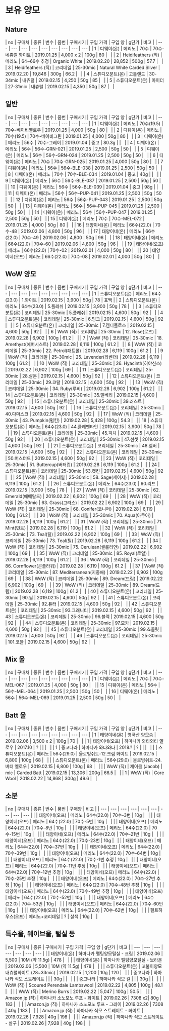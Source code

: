 # 보유 양모

## Nature
| no | 구매처 | 종류 | 번수 | 품번 | 구매시기 | 구입 가격 | 구입 양 | g단가 | 비고 |
| --- | --- | --- | --- | --- | --- | --- | --- | --- |
| 1 | 디웨이(온) | 메리노 | 70수 | 70수-네츄럴 화이트 | 2019.01.25 | 4,000 x 2 | 100g | 80 | &nbsp; |
| 2 | Heidifeathers (직) | 메리노 | 64~66수 추정 | Organic White | 2019.02.20 | 28,852 | 500g | 57.7 | &nbsp; |
| 3 | Heidifeathers (직) | 코리데일 | 25-30mic | Natural White Carded Sliver | 2019.02.20 | 19,846 | 300g | 66.2 | &nbsp; |
| 4 | 스튜디오분트(온) | 고틀랜드 | 30-34mic  | 내츄럴 | 2019.02.15 | 4,250 | 50g | 85 | &nbsp; |
| 5 | 스튜디오분트(온) | 아이더 | 27-31mic | 내츄럴 | 2019.02.15 | 4,350 | 50g | 87 | &nbsp; |

## 일반

| no | 구매처 | 종류 | 번수 | 품번 | 구매시기 | 구입 가격 | 구입 양 | g단가 | 비고 |
| --- | --- | --- | --- | --- | --- | --- | --- | --- |
| 1 | 디웨이(온) | 메리노 | 70수(19.5) | 70수-베이비옐로우 | 2019.01.25 | 4,000 | 50g | 80 | &nbsp; |
| 2 | 디웨이(온) | 메리노 | 70수(19.5) | 70수-베이비그린 | 2019.01.25 | 4,000 | 50g | 80 | &nbsp; |
| 3 | 디웨이(온) | 메리노 | 56수 | 70수-그레이 | 2019.01.04 | 중고 | 80.3g |   | &nbsp; |
| 4 | 디웨이(온) | 메리노 | 56수 | 56수-GRN-021 | 2019.01.25 | 2,500 | 50g | 50 | &nbsp; |
| 5 | 디웨이(온) | 메리노 | 56수 | 56수-GRN-024 | 2019.01.25 | 2,500 | 50g | 50  | &nbsp; |
| 6 | 디웨이(온) | 메리노 | 70수 | 70수-GRN-025 | 2019.01.25 | 4,000 | 50g | 80 | &nbsp; |
| 7 | 디웨이(온) | 메리노 | 56수 | 56수-BLE-038 | 2019.01.25 | 2,500 | 50g | 50  | &nbsp; |
| 8 | 디웨이(온) | 메리노 | 70수 | 70수-BLE-034 | 2019.01.04 | 중고 | 40g |   | &nbsp; |
| 9 | 디웨이(온) | 메리노 | 56수 | 56수-BLE-037 | 2019.01.25 | 2,500 | 50g | 50  | &nbsp; |
| 10 | 디웨이(온) | 메리노 | 56수 | 56수-BLE-039 | 2019.01.04 | 중고 | 98g |   | &nbsp; |
| 11 | 디웨이(온) | 메리노 | 56수 | 56수-PUP-041 | 2019.01.25 | 2,500 | 50g | 50  | &nbsp; |
| 12 | 디웨이(온) | 메리노 | 56수 | 56수-PUP-043 | 2019.01.25 | 2,500 | 50g | 50  | &nbsp; |
| 13 | 디웨이(온) | 메리노 | 56수 | 56수-PUP-045 | 2019.01.25 | 2,500 | 50g | 50  | &nbsp; |
| 14 | 디웨이(온) | 메리노 | 56수 | 56수-PUP-047 | 2019.01.25 | 2,500 | 50g | 50  | &nbsp; |
| 15 | 디웨이(온) | 메리노 | 70수 | 70수-MEL-072 | 2019.01.25 | 4,000 | 50g | 80 | &nbsp; |
| 16 | 태양이네(온) | 메리노 | 66수(22.0) | 70수-48 | 2019.02.06 | 4,800 | 50g | 96  | &nbsp; |
| 17 | 태양이네(온) | 메리노 | 66수(22.0) | 70수-49 | 2019.02.06 | 4,800 | 50g | 96 | &nbsp; |
| 18 | 태양이네(온) | 메리노 | 66수(22.0) | 70수-60 | 2019.02.06 | 4,800 | 50g | 96 |  &nbsp; |
| 19 | 태양이네(오프) | 메리노 | 66수(22.0) | 70수-02 | 2019.02.01 | 4,000 | 50g | 80 |  &nbsp; |
| 20 | 태양이네(오프) | 메리노 | 66수(22.0) | 70수-08 | 2019.02.01 | 4,000 | 50g | 80 | &nbsp; |

## WoW 양모

| no | 구매처 | 종류 | 번수 | 품번 | 구매시기 | 구입 가격 | 구입 양 | g단가 | 비고 |
| --- | --- | --- | --- | --- | --- | --- | --- | --- |
| 1 | 스튜디오분트(온) | 메리노 | 64수(23.0) | 1.화이트 | 2019.02.15 | 3,900 | 50g | 78 | 표백 |
| 2 | 스튜디오분트(온) | 메리노 | 64수(23.0) | 5.플레쉬 | 2019.02.15 | 3,900 | 50g | 78 | &nbsp; |
| 3 | 스튜디오분트(온) | 코리데일 | 25-30mic | 5.플래쉬 | 2019.02.15 | 4,600 | 50g | 92 | &nbsp; |
| 4 | 스튜디오분트(온) | 코리데일 | 25-30mic | 6.밍크 | 2019.02.15 | 4,600 | 50g | 92 | &nbsp; |
| 5 | 스튜디오분트(온) | 코리데일 | 25-30mic | 7.캔디플로스 | 2019.02.15 | 4,600 | 50g | 92 | &nbsp; |
| 6 | WoW (직) | 코리데일 | 25-30mic | 12. Rose(로즈)	 | 2019.02.28 | 6,902 | 100g | 61.2 | &nbsp; |
| 7 | WoW (직) | 코리데일 | 25-30mic | 18. Amethyst(에머시스트) | 2019.02.28 | 6,119 | 100g | 61.2 | &nbsp; |
| 8 | WoW (직) | 코리데일 | 25-30mic | 22. Petrol(패트롤) | 2019.02.28 | 6,119 | 100g | 61.2 | &nbsp; |
| 9 | WoW (직) | 코리데일 | 25-30mic | 25. Lavender(라벤더)	 | 2019.02.28 | 6,119 | 100g | 61.2 | &nbsp; |
| 10 | WoW (직) | 코리데일 | 25-30mic | 26. Hyacinth(히야신스) | 2019.02.22 | 6,902 | 100g | 69 | &nbsp; |
| 11 | 스튜디오분트(온) | 코리데일 | 25-30mic | 28.살몬 | 2019.02.15 | 4,600 | 50g | 92 | &nbsp; |
| 12 | 스튜디오분트(온) | 코리데일 | 25-30mic | 29.코랄 | 2019.02.15 | 4,600 | 50g | 92 | &nbsp; |
| 13 | WoW (직) | 코리데일 | 25-30mic | 34. Ruby(루비)	 | 2019.02.28 | 6,902 | 100g | 61.2 | &nbsp; |
| 14 | 스튜디오분트(온) | 코리데일 | 25-30mic | 35.멀베리 | 2019.02.15 | 4,600 | 50g | 92 | &nbsp; |
| 15 | 스튜디오분트(온) | 코리데일 | 25-30mic | 39.러스트 | 2019.02.15 | 4,600 | 50g | 92 | &nbsp; |
| 16 | 스튜디오분트(온) | 코리데일 | 25-30mic | 40.다마스크 | 2019.02.15 | 4,600 | 50g | 92 | &nbsp; |
| 17 | WoW (직) | 코리데일 | 25-30mic | 43. Pumpkin(펌킨) | 2019.02.28 | 5,428 | 100g | 54.3 | &nbsp; |
| 18 | 스튜디오분트(온) | 메리노 | 64수(23.0) | 44.클레멘타인 | 2019.02.15 | 3,900 | 50g | 78 | &nbsp; |
| 19 | 스튜디오분트(온) | 코리데일 | 25-30mic | 45.피치 | 2019.02.15 | 4,600 | 50g | 92 | &nbsp; |
| 20 | 스튜디오분트(온) | 코리데일 | 25-30mic | 47.선셋 | 2019.02.15 | 4,600 | 50g | 92 | &nbsp; |
| 21 | 스튜디오분트(온) | 코리데일 | 25-30mic | 48.앰버 | 2019.02.15 | 4,600 | 50g | 92 | &nbsp; |
| 22 | 스튜디오분트(온) | 코리데일 | 25-30mic | 50.머스터드 | 2019.02.15 | 4,600 | 50g | 92 | &nbsp; |
| 23 | WoW (직) | 코리데일 | 25-30mic | 51. Buttercup(버터컵) | 2019.02.28 | 6,119 | 100g | 61.2 | &nbsp; |
| 24 | 스튜디오분트(온) | 코리데일 | 25-30mic | 53.캣킨 | 2019.02.15 | 4,600 | 50g | 92 | &nbsp; |
| 25 | WoW (직) | 코리데일 | 25-30mic | 58. Sage(세이지)	 | 2019.02.28 | 6,119 | 100g | 61.2 | &nbsp; |
| 26 | 스튜디오분트(온) | 메리노 | 64수(23.0) | 60.리프 | 2019.02.15 | 3,900 | 50g | 78 | &nbsp; |
| 27 | WoW (직) | 코리데일 | 25-30mic | 62. Emerald(에메랄드) | 2019.02.22 | 6,902 | 100g | 69 | &nbsp; |
| 28 | WoW (직) | 코리데일 | 25-30mic | 63. Grass(그라스) | 2019.02.22 | 6,902 | 100g | 69 | &nbsp; |
| 29 | WoW (직) | 코리데일 | 25-30mic | 68. Conifer(코니퍼) | 2019.02.28 | 6,119 | 100g | 61.2 | &nbsp; |
| 30 | WoW (직) | 코리데일 | 25-30mic | 70. Aqua(아쿠아) | 2019.02.28 | 6,119 | 100g | 61.2 | &nbsp; |
| 31 | WoW (직) | 코리데일 | 25-30mic | 71. Mint(민트) | 2019.02.28 | 6,119 | 100g | 61.2 | &nbsp; |
| 32 | WoW (직) | 코리데일 | 25-30mic | 73. Teal(틸) | 2019.02.22 | 6,902 | 100g | 69 | &nbsp; |
| 33 | WoW (직) | 코리데일 | 25-30mic | 73. Teal(틸) | 2019.02.28 | 6,119 | 100g | 61.2 | &nbsp; |
| 34 | WoW (직) | 코리데일 | 25-30mic | 75. Cerulean(셀룰리언) | 2019.02.22 | 6,902 | 100g | 69 | &nbsp; |
| 35 | WoW (직) | 코리데일 | 25-30mic | 85. Royal(로얄)	 | 2019.02.28 | 6,119 | 100g | 61.2 | &nbsp; |
| 36 | WoW (직) | 코리데일 | 25-30mic | 86. Cornflower(콘플라워)	 | 2019.02.28 | 6,119 | 100g | 61.2 | &nbsp; |
| 37 | WoW (직) | 코리데일 | 25-30mic | 87. Mediterranean(지중해) | 2019.02.22 | 6,902 | 100g | 69 | &nbsp; |
| 38 | WoW (직) | 코리데일 | 25-30mic | 89. Dream(드림) | 2019.02.22 | 6,902 | 100g | 69 | &nbsp; |
| 39 | WoW (직) | 코리데일 | 25-30mic | 89. Dream(드림) | 2019.02.28 | 6,119 | 100g | 61.2 | &nbsp; |
| 40 | 스튜디오분트(온) | 코리데일 | 25-30mic | 90.씰 | 2019.02.15 | 4,600 | 50g | 92 | &nbsp; |
| 41 | 스튜디오분트(온) | 코리데일 | 25-30mic | 92.퓨터 | 2019.02.15 | 4,600 | 50g | 92 | &nbsp; |
| 42 | 스튜디오분트(온) | 코리데일 | 25-30mic | 93.그래니티 | 2019.02.15 | 4,600 | 50g | 92 | &nbsp; |
| 43 | 스튜디오분트(온) | 코리데일 | 25-30mic | 96.블랙 | 2019.02.15 | 4,600 | 50g | 92 | &nbsp; |
| 44 | 스튜디오분트(온) | 코리데일 | 25-30mic | 97.모카 | 2019.02.15 | 4,600 | 50g | 92 | &nbsp; |
| 45 | 스튜디오분트(온) | 코리데일 | 25-30mic | 99.쵸콜릿 | 2019.02.15 | 4,600 | 50g | 92 | &nbsp; |
| 46 | 스튜디오분트(온) | 코리데일 | 25-30mic | 101.코블 | 2019.02.15 | 4,600 | 50g | 92 | &nbsp; |


## Mix 울

| no | 구매처 | 종류 | 번수 | 품번 | 구매시기 | 구입 가격 | 구입 양 | g단가 | 비고 |
| --- | --- | --- | --- | --- | --- | --- | --- | --- |
| 1 | 디웨이(온) | 메리노 | 70수 | 70수-MEL-067 | 2019.01.25 | 4,000 | 50g | 80 | &nbsp; |
| 15 | 디웨이(온) | 메리노 | 56수 | 56수-MEL-064 | 2019.01.25 | 2,500 | 50g | 50  | &nbsp; |
| 16 | 디웨이(온) | 메리노 | 56수 | 56수-MEL-069 | 2019.01.25 | 2,500 | 50g | 50  | &nbsp; |


## Batt 울

| no | 구매처 | 종류 | 번수 | 품번 | 구매시기 | 구입 가격 | 구입 양 | g단가 | 비고 |
| --- | --- | --- | --- | --- | --- | --- | --- | --- |
| 1 | 태양이네(온) | 영국산 양모솜 | 2019.02.06 | 3,500 x 2 | 100g | 70 | &nbsp; |
| 1 | 태양이네(오프) | 하마나카 와타와타 옐로우 | 2017.10 | ? |  |  | &nbsp; |
| 1 | 중고나라 | 하마나카 와타와타 | 2018.? | ? |  |  | &nbsp; |
|  | 스튜디오분트(온) | 메리노 | 56수(29.0) | 울로빙쉬트-12.크림 화이트 | 2019.02.15 | 6,800 | 100g | 68 | &nbsp; |
|  | 스튜디오분트(온) | 메리노 | 56수(29.0) | 울로빙쉬트-24.버터 옐로우 | 2019.02.15 | 6,800 | 100g | 68 | &nbsp; |
|  | WoW (직) | 제이콥 (Jacob) | mic | Carded Batt | 2019.02.15 | 13,306 | 200g | 66.5 | &nbsp; |
| 1 | WoW (직) | Core Wool | 2018.02.22 | 14,868 | 300g | 49.6 | &nbsp; |


## 소분

| no | 구매처 | 종류 | 번수 | 품번 | 구매양 | 비고 |
| --- | --- | --- | --- | --- | --- | --- | --- | --- |
|  | 태양이네(오프) | 메리노 | 64수(22.0) | 70수-3번 | 10g | &nbsp; |
|  | 태양이네(오프) | 메리노 | 64수(22.0) | 70수-5번 | 10g | &nbsp; |
|  | 태양이네(오프) | 메리노 | 64수(22.0) | 70수-8번 |  10g | &nbsp; |
|  | 태양이네(오프) | 메리노 | 64수(22.0) | 70수-15번 | 10g | &nbsp; |
|  | 태양이네(오프) | 메리노 | 64수(22.0) | 70수-21번 | 10g | &nbsp; |
|  | 태양이네(오프) | 메리노 | 64수(22.0) | 70수-23번 | 10g | &nbsp; |
|  | 태양이네(오프) | 메리노 | 64수(22.0) | 70수-37번 | 10g | &nbsp; |
|  | 태양이네(오프) | 메리노 | 64수(22.0) | 70수-39번 | 10g | &nbsp; |
|  | 태양이네(오프) | 메리노 | 64수(22.0) | 70수-64번 | 10g | &nbsp; |
|  | 태양이네(오프) | 메리노 | 64수(22.0) | 70수-1번 추정 | 10g | &nbsp; |
|  | 태양이네(오프) | 메리노 | 64수(22.0) | 70수-11번 추정 | 10g | &nbsp; |
|  | 태양이네(오프) | 메리노 | 64수(22.0) | 70수-12번 추정 | 10g | &nbsp; |
|  | 태양이네(오프) | 메리노 | 64수(22.0) | 70수-25번 추정 | 10g | &nbsp; |
|  | 태양이네(오프) | 메리노 | 64수(22.0) | 70수-27번 추정 | 10g | &nbsp; |
|  | 태양이네(오프) | 메리노 | 64수(22.0) | 70수-48번 추정 | 10g | &nbsp; |
|  | 태양이네(오프) | 메리노 | 64수(22.0) | 70수-49번 추정 | 10g | &nbsp; |
|  | 태양이네(오프) | 메리노 | 64수(22.0) | 70수-52번 | 10g | &nbsp; |
|  | 태양이네(오프) | 메리노 | 64수(22.0) | 70수-53번 | 10g | &nbsp; |
|  | 태양이네(오프) | 메리노 | 64수(22.0) | 70수-60번 | 10g | &nbsp; |
|  | 태양이네(오프) | 메리노 | 64수(22.0) | 70수-62번 | 10g | &nbsp; |
|  | 펠트하우스(오프) | 메리노+코리데일 | ? | 살색 | 10g | &nbsp; |


## 특수울, 웨이브울, 털실 등

| no | 구매처 | 종류 | 구매시기 | 구입 가격 | 구입 양 | g단가 | 비고 |
| --- | --- |  --- | --- | --- | --- | --- |
|  | 태양이네(온) | 하마나카 펠팅양모털실 - 크림 | 2019.02.06 | 5,500 | 10M (약 11.5g) | 478 | &nbsp; |
|  | 태양이네(온) | 하마나카 펠팅양모털실 - 브라운 | 2019.02.06 | 5,500 | 10M (약 11.5g) | 478 | &nbsp; |
|  | 스튜디오분트(온) | 꼬불이양모 내츄럴화이트 (28~33mic) | 2019.02.15 | 1,200 | 10g | 120 | &nbsp; |
|  | 중고나라 | 하마나카 식모 스트레이트  |  |  | 30g |  | &nbsp; |
|  | 중고나라 | 하마나카 식모 컬  |  |  | 30g |  | &nbsp; |
|  |  WoW (직) | Scoured Perendale Lambswool | 2019.02.22 | 4,805 | 100g | 48.1 | &nbsp; |
|  |  WoW (직) | Merino Burrs | 2019.02.22 | 5,047 | 100g | 50.5 | &nbsp; |
|  |  Amazon.jp (직) | 하마나카 소노모노 루프 - 화이트 | 2019.02.26 | 7308 x2| 80g | 183 | &nbsp; |
|  |  Amazon.jp (직) | 하마나카 소노모노 루프 - 그레이 | 2019.02.26 | 7308 | 40g | 183 | &nbsp; |
|  |  Amazon.jp (직) | 하마나카 식모 스트레이트 - 화이트 | 2019.02.26 | 7,928 | 40g | 198 | &nbsp; |
|  |  Amazon.jp (직) | 하마나카 식모 스트레이트 - 살구 | 2019.02.26 | 7,928 | 40g | 198 | &nbsp; |

